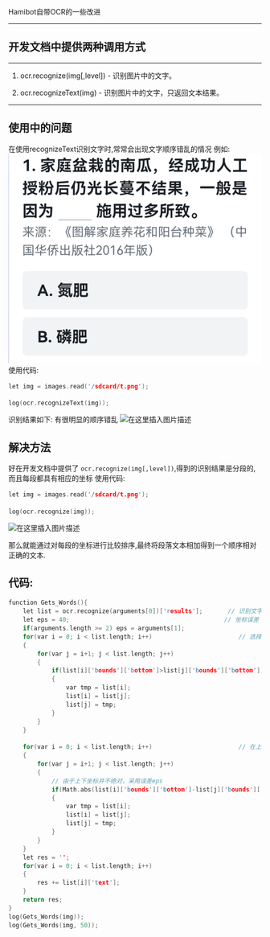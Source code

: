 
 Hamibot自带OCR的一些改进

---


## 开发文档中提供两种调用方式
---

 1.  ocr.recognize(img[,level]) - 识别图片中的文字。

2. ocr.recognizeText(img) - 识别图片中的文字，只返回文本结果。

---

## 使用中的问题
在使用recognizeText识别文字时,常常会出现文字顺序错乱的情况
例如:![请添加图片描述](t.png)
使用代码:

```cpp
let img = images.read('/sdcard/t.png');

log(ocr.recognizeText(img));
```
识别结果如下: 有很明显的顺序错乱
![在这里插入图片描述](https://img-blog.csdnimg.cn/d37edcd1523642c6884f30a0e1e39ad5.png)

## 解决方法
好在开发文档中提供了 `ocr.recognize(img[,level])`,得到的识别结果是分段的,而且每段都具有相应的坐标
使用代码:

```cpp
let img = images.read('/sdcard/t.png');

log(ocr.recognize(img));
```

![在这里插入图片描述](https://img-blog.csdnimg.cn/bd13ddf4ac804383a5bd5a9cf97594f0.png?x-oss-process=image/watermark,type_d3F5LXplbmhlaQ,shadow_50,text_Q1NETiBA5Y2B5LqM6LSw,size_14,color_FFFFFF,t_70,g_se,x_16)

那么就能通过对每段的坐标进行比较排序,最终将段落文本相加得到一个顺序相对正确的文本.

## 代码:

```cpp
function Gets_Words(){
    let list = ocr.recognize(arguments[0])['results'];       // 识别文字，并得到results
 	let eps = 40;                                           // 坐标误差
  	if(arguments.length >= 2) eps = arguments[1];
    for(var i = 0; i < list.length; i++)                        // 选择排序对上下排序,复杂度O(N²)但一般list的长度较短只需几十次运算
    {
        for(var j = i+1; j < list.length; j++)
        {
            if(list[i]['bounds']['bottom']>list[j]['bounds']['bottom'])
            {
                var tmp = list[i];
                list[i] = list[j];
                list[j] = tmp;
            }
        }
    }

    for(var i = 0; i < list.length; i++)                        // 在上下排序完成后，进行左右排序
    {
        for(var j = i+1; j < list.length; j++)
        {
            // 由于上下坐标并不绝对，采用误差eps
            if(Math.abs(list[i]['bounds']['bottom']-list[j]['bounds']['bottom']) < eps && list[i]['bounds']['left'] > list[j]['bounds']['left'])
            {
                var tmp = list[i];
                list[i] = list[j];
                list[j] = tmp;
            }
        }
    }
    let res = '';
    for(var i = 0; i < list.length; i++)
    {
        res += list[i]['text'];
    }
    return res;
}
log(Gets_Words(img));
log(Gets_Words(img, 50));

```

